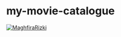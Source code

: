 # my-movie-catalogue
[![MaghfiraRizki](https://circleci.com/gh/MaghfiraRizki/my-movie-catalogue.svg?style=svg)](https://circleci.com/gh/MaghfiraRizki/my-movie-catalogue)
